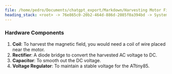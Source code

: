 ```yaml
---
file: /home/pedro/Documents/chatgpt_export/Markdown/Harvesting Motor Fields for Microcontrollers.md
heading_stack: <root> -> 76e865c0-20b2-464d-886d-2085f0a394bd -> System -> 90cbfd0a-d946-4ade-9b8d-760c81eb5f21 -> System -> aaa2c2b8-2ffe-4e97-8e29-722e0f25c925 -> User -> 487b9167-01f8-4206-97d9-f9ade30c87a5 -> Assistant -> aaa2303a-59a1-4997-b067-34aee34c5625 -> User -> 8e37ee75-5638-48cf-982c-9603c355bf69 -> Assistant -> Hardware Components
---
```

### Hardware Components
1. **Coil**: To harvest the magnetic field, you would need a coil of wire placed near the motor.
2. **Rectifier**: A diode bridge to convert the harvested AC voltage to DC.
3. **Capacitor**: To smooth out the DC voltage.
4. **Voltage Regulator**: To maintain a stable voltage for the ATtiny85.

